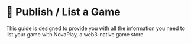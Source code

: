 # 📜 Publish / List a Game

This guide is designed to provide you with all the information you need to list your game with NovaPlay, a web3-native game store.&#x20;
